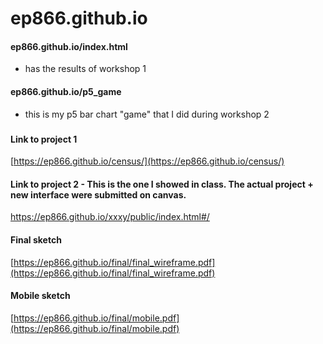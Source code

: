 # ep866.github.io

#### ep866.github.io/index.html 
* has the results of workshop 1

#### ep866.github.io/p5_game
* this is my p5 bar chart "game" that I did during workshop 2

###

#### Link to project 1

[https://ep866.github.io/census/](https://ep866.github.io/census/)

#### Link to project 2 - This is the one I showed in class. The actual project + new interface were submitted on canvas. 

https://ep866.github.io/xxxy/public/index.html#/

#### Final sketch

[https://ep866.github.io/final/final_wireframe.pdf](https://ep866.github.io/final/final_wireframe.pdf)

#### Mobile sketch

[https://ep866.github.io/final/mobile.pdf](https://ep866.github.io/final/mobile.pdf)
